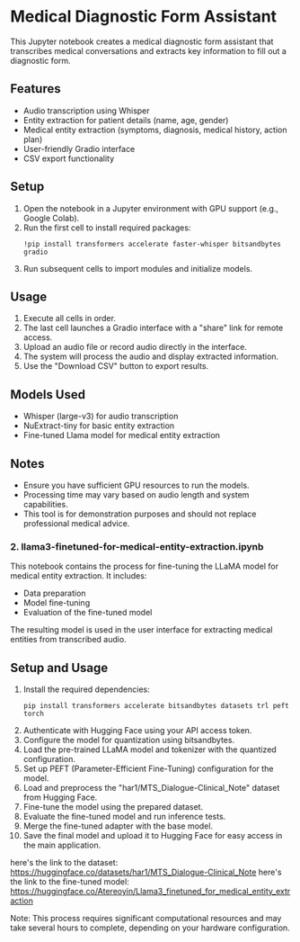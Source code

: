 # Medical Diagnostic Form Assistant

This Jupyter notebook creates a medical diagnostic form assistant that transcribes medical conversations and extracts key information to fill out a diagnostic form.

## Features

- Audio transcription using Whisper
- Entity extraction for patient details (name, age, gender)
- Medical entity extraction (symptoms, diagnosis, medical history, action plan)
- User-friendly Gradio interface
- CSV export functionality

## Setup

1. Open the notebook in a Jupyter environment with GPU support (e.g., Google Colab).
2. Run the first cell to install required packages:
   ```
   !pip install transformers accelerate faster-whisper bitsandbytes gradio
   ```
3. Run subsequent cells to import modules and initialize models.

## Usage

1. Execute all cells in order.
2. The last cell launches a Gradio interface with a "share" link for remote access.
3. Upload an audio file or record audio directly in the interface.
4. The system will process the audio and display extracted information.
5. Use the "Download CSV" button to export results.

## Models Used

- Whisper (large-v3) for audio transcription
- NuExtract-tiny for basic entity extraction
- Fine-tuned Llama model for medical entity extraction

## Notes

- Ensure you have sufficient GPU resources to run the models.
- Processing time may vary based on audio length and system capabilities.
- This tool is for demonstration purposes and should not replace professional medical advice.






### 2. llama3-finetuned-for-medical-entity-extraction.ipynb

This notebook contains the process for fine-tuning the LLaMA model for medical entity extraction. It includes:

- Data preparation
- Model fine-tuning
- Evaluation of the fine-tuned model

The resulting model is used in the user interface for extracting medical entities from transcribed audio.

## Setup and Usage

1. Install the required dependencies:
   ```
   pip install transformers accelerate bitsandbytes datasets trl peft torch
   ```
2. Authenticate with Hugging Face using your API access token.
3. Configure the model for quantization using bitsandbytes.
4. Load the pre-trained LLaMA model and tokenizer with the quantized configuration.
5. Set up PEFT (Parameter-Efficient Fine-Tuning) configuration for the model.
6. Load and preprocess the "har1/MTS_Dialogue-Clinical_Note" dataset from Hugging Face.
7. Fine-tune the model using the prepared dataset.
8. Evaluate the fine-tuned model and run inference tests.
9. Merge the fine-tuned adapter with the base model.
10. Save the final model and upload it to Hugging Face for easy access in the main application.

here's the link to the dataset: https://huggingface.co/datasets/har1/MTS_Dialogue-Clinical_Note
here's the link to the fine-tuned model: https://huggingface.co/Atereoyin/Llama3_finetuned_for_medical_entity_extraction

Note: This process requires significant computational resources and may take several hours to complete, depending on your hardware configuration.